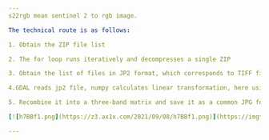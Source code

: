 ```yaml
---
s22rgb mean sentinel 2 to rgb image.

The technical route is as follows:

1. Obtain the ZIP file list

2. The for loop runs iteratively and decompresses a single ZIP

3. Obtain the list of files in JP2 format, which corresponds to TIFF files of other remote sensing satellites

4.GDAL reads jp2 file, numpy calculates linear transformation, here using 2% linear transformation

5. Recombine it into a three-band matrix and save it as a common JPG format through OpencV

[![h7BBf1.png](https://z3.ax1x.com/2021/09/08/h7BBf1.png)](https://imgtu.com/i/h7BBf1)

---
```


